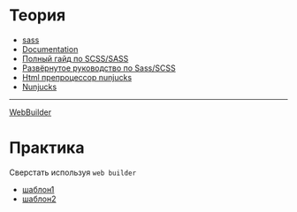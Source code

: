 
# Теория

- [sass](https://sass-lang.com/)
- [Documentation](https://sass-lang.com/documentation)
- [Полный гайд по SCSS/SASS](https://medium.com/nuances-of-programming/%D0%BF%D0%BE%D0%BB%D0%BD%D1%8B%D0%B9-%D0%B3%D0%B0%D0%B9%D0%B4-%D0%BF%D0%BE-scss-sass-b09ae0c87afe)
- [Развёрнутое руководство по Sass/SCSS](https://tproger.ru/translations/complete-sass-guide/)
- [Html препроцессор nunjucks](https://siteok.org/blog/html/nunjucks)
- [Nunjucks](https://mozilla.github.io/nunjucks/)

---

[WebBuilder](https://github.com/msheiko/web-builder)

# Практика

Сверстать используя `web builder`

- [шаблон1](https://www.figma.com/file/UWOCMmTWCBofWoRkKHG52l/Landing-page-for-Hosting-Company-(Community)?node-id=0%3A1)
- [шаблон2](https://www.figma.com/file/8J1XVpmmRvX86x62EMvk9O/travel-agency-(Community)?node-id=0%3A1)